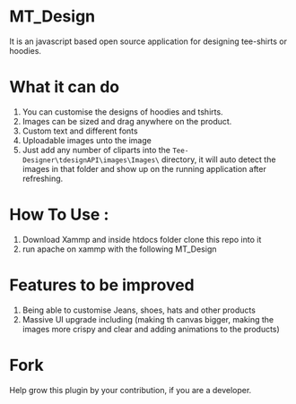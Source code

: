 MT_Design
============

It is an javascript based open source application for designing tee-shirts or hoodies.

What it can do
========================
1. You can customise the designs of hoodies and tshirts.
2. Images can be sized and drag anywhere on the product.
4. Custom text and different fonts
5. Uploadable images unto the image
6. Just add any number of cliparts into the `Tee-Designer\tdesignAPI\images\Images\` directory, it will auto detect the images in that folder and show up on the running application after refreshing.

How To Use :
=================
1. Download Xammp and inside htdocs folder clone this repo into it
2. run apache on xammp with the following MT_Design

Features to be improved
========================
1. Being able to customise Jeans, shoes, hats and other products
2. Massive UI upgrade including (making th canvas bigger, making the images more crispy and clear and adding animations to the products)


Fork
====
  Help grow this plugin by your contribution, if you are a developer.


